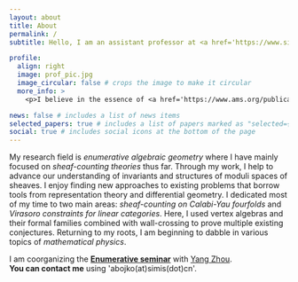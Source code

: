 ```yaml
---
layout: about
title: About
permalink: /
subtitle: Hello, I am an assistant professor at <a href='https://www.simis.cn/'>SIMIS</a> and <a href='https://www.fudan.edu.cn/en/'>Fudan University</a>. I did my PhD with Dominic Joyce at the University of Oxford.

profile:
  align: right
  image: prof_pic.jpg
  image_circular: false # crops the image to make it circular
  more_info: >
    <p>I believe in the essence of <a href='https://www.ams.org/publications/journals/notices/201610/rnoti-p1164.pdf'>Ardila's Axioms</a>.</p>

news: false # includes a list of news items
selected_papers: true # includes a list of papers marked as "selected={true}"
social: true # includes social icons at the bottom of the page
---
```


My research field is _enumerative algebraic geometry_ where I have mainly focused on _sheaf-counting theories_ thus far. Through my work, I help to advance our understanding of invariants and structures of moduli spaces of sheaves. I enjoy finding new approaches to existing problems that borrow tools from representation theory and differential geometry. I dedicated most of my time to two main areas: _sheaf-counting on Calabi-Yau fourfolds_ and _Virasoro constraints for linear categories_. Here, I used vertex algebras and their formal families combined with wall-crossing to prove multiple existing conjectures. Returning to my roots, I am beginning to dabble in various topics of _mathematical physics_.

I am coorganizing the [**Enumerative seminar**](https://arkadijbojko.github.io/webpage/seminars/) with [Yang Zhou](https://scms.fudan.edu.cn/info/3044/4824.htm).<br>
 **You can contact me** using 'abojko(at)simis(dot)cn'. 

